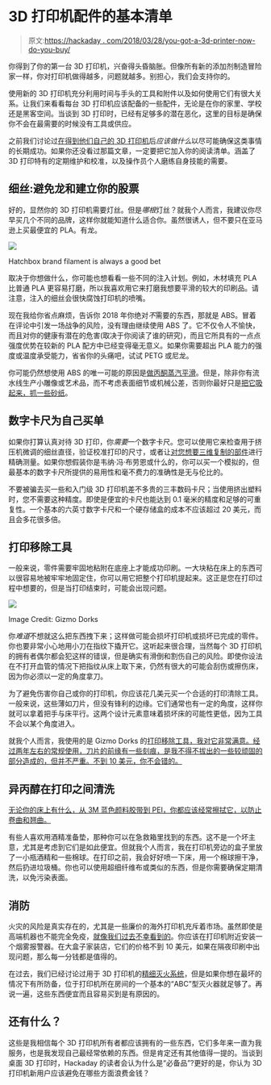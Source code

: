 # 3D 打印机配件的基本清单

> 原文:[https://hackaday . com/2018/03/28/you-got-a-3d-printer-now-do-you-buy/](https://hackaday.com/2018/03/28/you-got-a-3d-printer-now-what-do-you-buy/)

你得到了你的第一台 3D 打印机，兴奋得头昏脑胀。但像所有新的添加剂制造冒险家一样，你对打印机做得越多，问题就越多。别担心，我们会支持你的。

使用新的 3D 打印机充分利用时间与手头的工具和附件以及如何使用它们有很大关系。让我们来看看每台 3D 打印机应该配备的一些配件，无论是在你的家里、学校还是黑客空间。当谈到 3D 打印时，已经有足够多的潜在恶化，这里的目标是确保你不会在最需要的时候没有工具或供应。

之前我们讨论过[在得到他们自己的 3D 打印机](http://hackaday.com/2018/01/10/you-got-a-3d-printer-now-what/)后*应该做什么*以尽可能确保这类事情的长期成功。如果你还没看过那篇文章，一定要把它加入你的阅读清单。涵盖了 3D 打印特有的定期维护和校准，以及操作员个人磨练自身技能的需要。

## 细丝:避免龙和建立你的股票

好的，显然你的 3D 打印机需要灯丝。但是*哪根*灯丝？就我个人而言，我建议你尽早买几个不同的品牌，这样你就能知道什么适合你。虽然很诱人，但不要只在亚马逊上买最便宜的 PLA。有龙。

[![](../Images/1d8d15d15ceb2ba0ac9379eb8ea1665c.png)](https://hackaday.com/wp-content/uploads/2018/03/wsub_hatchbox.png)

Hatchbox brand filament is always a good bet

取决于你想做什么，你可能也想看看一些不同的注入计划。例如，木材填充 PLA 比普通 PLA 更容易打磨，所以我喜欢用它来打磨我想要平滑的较大的印刷品。请注意，注入的细丝会很快腐蚀打印机的喷嘴。

现在我给你省点麻烦，告诉你 2018 年你绝对*不*需要的东西，那就是 ABS。冒着在评论中引发一场战争的风险，没有理由继续使用 ABS 了。它不仅令人不愉快，而且对你的健康有潜在的危害(取决于你阅读了谁的研究)，而且它所具有的一点点强度优势在较新的 PLA 配方中已经变得毫无意义。如果你需要超出 PLA 能力的强度或温度承受能力，省省你的头痛吧，试试 PETG 或尼龙。

你可能仍然想使用 ABS 的唯一可能的原因是[做丙酮蒸汽平滑](https://hackaday.com/2013/03/23/smoothing-3d-prints-with-acetone-vapor/)。但是，除非你有流水线生产小雕像或艺术品，而不考虑表面细节或机械公差，否则你最好只是[把它吸起来，抓一些砂纸](http://hackaday.com/2017/11/15/visual-3d-print-finishing-guide/)。

## 数字卡尺为自己买单

如果你打算认真对待 3D 打印，你*需要*一个数字卡尺。您可以使用它来检查用于挤压机微调的细丝直径，验证校准打印的尺寸，或者让[对您想要三维复制的部件](https://hackaday.com/2018/02/06/printed-adapter-teaches-an-old-ninja-new-tricks/)进行精确测量。如果你想假装你是韦纳·冯·布劳恩或什么的，你可以买一个模拟的，但最基本的数字卡尺所提供的易用性和毫不费力的准确性是无与伦比的。

不要被骗去买一些和入门级 3D 打印机差不多贵的三丰数码卡尺；当使用挤出塑料时，您不需要这种精度。即使是便宜的卡尺也能达到 0.1 毫米的精度和足够的可重复性。一个基本的六英寸数字卡尺和一个硬存储盒的成本不应该超过 20 美元，而且会多花很多倍。

## 打印移除工具

一般来说，零件需要牢固地粘附在底座上才能成功印刷。一大块粘在床上的东西可以很容易地被牢牢地固定住，你可以用它把整个打印机提起来。这正是您在打印过程中想要的，但是当打印结束时，可能会出现问题。

[![](../Images/ab9d42e86243a1208c973047ba19130b.png)](https://hackaday.com/wp-content/uploads/2018/03/wsub_gizmodork.jpg)

Image Credit: Gizmo Dorks

你*难道*不想就这么把东西拽下来；这样做可能会损坏打印机或损坏已完成的零件。你也要非常小心地用小刀在指纹下撬开它。这听起来很合理，当然每个 3D 打印机的拥有者偶尔都会犯这样的错误，但是确实有滑倒和割伤自己的风险。即使你设法在不打开血管的情况下把指纹从床上取下来，仍然有很大的可能会刮伤或擦伤床，因为你必须以一定的角度拿刀。

为了避免伤害你自己或你的打印机，你应该花几美元买一个合适的打印清除工具。一般来说，这些薄如刀片，但没有锋利的边缘。它们通常也有一定的角度，这样你就可以拿着把手与床平行。这两个设计元素意味着损坏床的可能性更低，因为工具不会以某个角度进入。

就我个人而言，我使用的是 Gizmo Dorks 的[打印移除工具，我对它非常满意。经过两年左右的常规使用，刀片的前缘有一些刻痕，是我不得不拔出的一些较顽固的部分造成的，但并不严重。不到 10 美元，你不会错的。](http://gizmodorks.com/3d-print-removal-tool/)

## 异丙醇在打印之间清洗

[无论你的床上有什么，从 3M 蓝色颜料胶带到 PEI，你都应该经常擦拭它，以防止卷曲和翘曲。](https://hackaday.com/wp-content/uploads/2018/03/wsub_cotton.jpg)

有些人喜欢用酒精准备垫，那种你可以在急救箱里找到的东西。这不是一个坏主意，尤其是考虑到它们是如此便宜。但就我个人而言，我在打印机旁边的盒子里放了一小瓶酒精和一些棉球。在打印之前，我会好好喷一下床，用一个棉球擦干净，然后扔进垃圾桶。你也可以使用超细纤维布或类似的东西，但是你需要确保定期清洗，以免污染表面。

## 消防

火灾的风险是真实存在的，尤其是一些廉价的海外打印机充斥着市场。虽然即使是高端机器也不能完全免疫，[就像我们过去不幸看到的](https://hackaday.com/2016/03/21/ask-hackaday-mrrf-edition-3d-printers-can-catch-fire/)。你应该在打印机附近安装一个烟雾报警器。在大盒子家装店，它们的价格不到 10 美元，如果在隔夜印刷中出现问题，那么每一分钱都是值得的。

在过去，我们已经讨论过用于 3D 打印机的[精细灭火系统](https://hackaday.com/2016/04/12/ask-hackaday-open-fire-suppression-and-safety-standards/)，但是如果你想在最坏的情况下有所防备，位于打印机所在房间的一个基本的“ABC”型灭火器就足够了。再说一遍，这些东西便宜而且容易买到是有原因的。

## 还有什么？

这些是我相信每个 3D 打印机所有者都应该拥有的一些东西，它们多年来一直为我服务，也是我发现自己最经常依赖的东西。但是肯定还有其他值得一提的。当谈到桌面 3D 打印时，Hackaday 的读者会认为什么是“必备品”?更好的是，你认为 3D 打印机新用户应该避免在哪些方面浪费金钱？